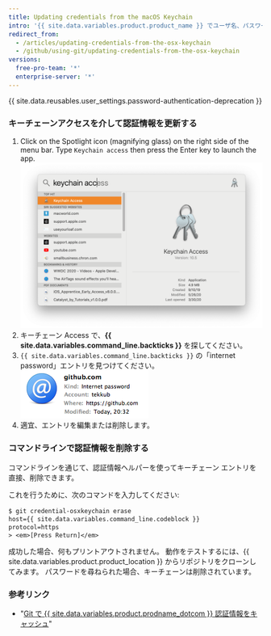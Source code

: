 ```yaml
---
title: Updating credentials from the macOS Keychain
intro: '{{ site.data.variables.product.product_name }} でユーザ名、パスワード、たまは個人アクセストークンを変更した場合は、保存されている認証情報を `git-credential-osxkeychain` ヘルパーで更新する必要があります。'
redirect_from:
  - /articles/updating-credentials-from-the-osx-keychain
  - /github/using-git/updating-credentials-from-the-osx-keychain
versions:
  free-pro-team: '*'
  enterprise-server: '*'
---
```


{{ site.data.reusables.user_settings.password-authentication-deprecation }}

### キーチェーンアクセスを介して認証情報を更新する

1. Click on the Spotlight icon (magnifying glass) on the right side of the menu bar. Type `Keychain access` then press the Enter key to launch the app. ![スポットライト検索バー](/assets/images/help/setup/keychain-access.png)
2. キーチェーン Access で、**{{ site.data.variables.command_line.backticks }}** を探してください。
3. `{{ site.data.variables.command_line.backticks }}` の「internet password」エントリを見つけてください。 ![キーチェーンの GitHub パスワード入力内容](/assets/images/help/setup/keychain-entry.png)
4. 適宜、エントリを編集または削除します。

### コマンドラインで認証情報を削除する

コマンドラインを通じて、認証情報ヘルパーを使ってキーチェーン エントリを直接、削除できます。

これを行うために、次のコマンドを入力してください:

```shell
$ git credential-osxkeychain erase
host={{ site.data.variables.command_line.codeblock }}
protocol=https
> <em>[Press Return]</em>
```

成功した場合、何もプリントアウトされません。 動作をテストするには、{{ site.data.variables.product.product_location }} からリポジトリをクローンしてみます。 パスワードを尋ねられた場合、キーチェーンは削除されています。

### 参考リンク

- "[Git で {{ site.data.variables.product.prodname_dotcom }} 認証情報をキャッシュ](/github/using-git/caching-your-github-credentials-in-git/)"
